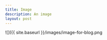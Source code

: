 ```yaml
---
title: Image
description: An image
layout: post
---
```


![]({{ site.baseurl }}/images/image-for-blog.png